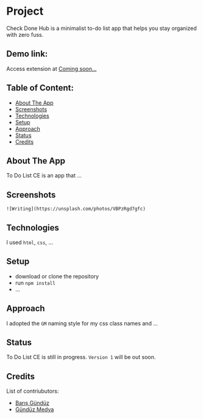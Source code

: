# Project
Check Done Hub is a minimalist to-do list app that helps you stay organized with zero fuss.

## Demo link:
Access extension at [Coming soon...](https://www.gunduzmedya.com)

## Table of Content:

- [About The App](#about-the-app)
- [Screenshots](#screenshots)
- [Technologies](#technologies)
- [Setup](#setup)
- [Approach](#approach)
- [Status](#status)
- [Credits](#credits)

## About The App
To Do List CE is an app that ...

## Screenshots

`![Writing](https://unsplash.com/photos/VBPzRgd7gfc)`

<!-- Picture by [Barış Gündüz](https://unsplash.com/@barisgunduz) -->

## Technologies
I used `html`, `css`, ...

## Setup
- download or clone the repository
- run `npm install`
- ...

## Approach
I adopted the `GM` naming style for my css class names and ...

## Status
To Do List CE is still in progress. `Version 1` will be out soon.

## Credits
List of contriubutors:
- [Barış Gündüz](barisgunduz.com)
- [Gündüz Medya](gunduzmedya.com)
